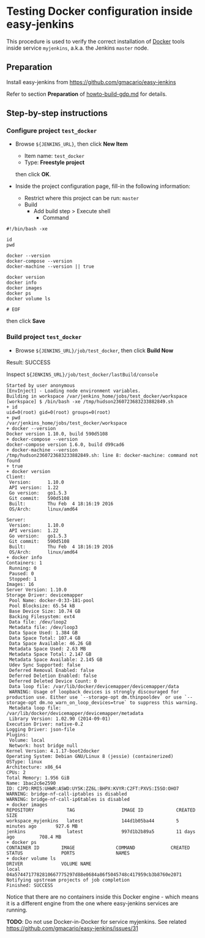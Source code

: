 # Testing Docker configuration inside easy-jenkins

This procedure is used to verify the correct installation of [Docker](https://www.docker.com/) tools inside service `myjenkins`, a.k.a. the Jenkins `master` node.

## Preparation

Install easy-jenkins from https://github.com/gmacario/easy-jenkins

Refer to section **Preparation** of [howto-build-gdp.md](https://github.com/gmacario/easy-jenkins/blob/master/docs/howto-build-gdp.md) for details.

## Step-by-step instructions

### Configure project `test_docker`

* Browse `${JENKINS_URL}`, then click **New Item**
  - Item name: `test_docker`
  - Type: **Freestyle project**

  then click **OK**.
  
* Inside the project configuration page, fill-in the following information:
  - Restrict where this project can be run: `master`
  - Build
    - Add build step > Execute shell
      - Command

```
#!/bin/bash -xe

id
pwd

docker --version
docker-compose --version
docker-machine --version || true

docker version
docker info
docker images
docker ps
docker volume ls

# EOF
```
  
  then click **Save**

### Build project `test_docker`

* Browse `${JENKINS_URL}/job/test_docker`, then click **Build Now**

Result: SUCCESS

Inspect `${JENKINS_URL}/job/test_docker/lastBuild/console`

```
Started by user anonymous
[EnvInject] - Loading node environment variables.
Building in workspace /var/jenkins_home/jobs/test_docker/workspace
[workspace] $ /bin/bash -xe /tmp/hudson2360723683233882849.sh
+ id
uid=0(root) gid=0(root) groups=0(root)
+ pwd
/var/jenkins_home/jobs/test_docker/workspace
+ docker --version
Docker version 1.10.0, build 590d5108
+ docker-compose --version
docker-compose version 1.6.0, build d99cad6
+ docker-machine --version
/tmp/hudson2360723683233882849.sh: line 8: docker-machine: command not found
+ true
+ docker version
Client:
 Version:      1.10.0
 API version:  1.22
 Go version:   go1.5.3
 Git commit:   590d5108
 Built:        Thu Feb  4 18:16:19 2016
 OS/Arch:      linux/amd64

Server:
 Version:      1.10.0
 API version:  1.22
 Go version:   go1.5.3
 Git commit:   590d5108
 Built:        Thu Feb  4 18:16:19 2016
 OS/Arch:      linux/amd64
+ docker info
Containers: 1
 Running: 0
 Paused: 0
 Stopped: 1
Images: 16
Server Version: 1.10.0
Storage Driver: devicemapper
 Pool Name: docker-0:33-181-pool
 Pool Blocksize: 65.54 kB
 Base Device Size: 10.74 GB
 Backing Filesystem: ext4
 Data file: /dev/loop2
 Metadata file: /dev/loop3
 Data Space Used: 1.384 GB
 Data Space Total: 107.4 GB
 Data Space Available: 46.26 GB
 Metadata Space Used: 2.63 MB
 Metadata Space Total: 2.147 GB
 Metadata Space Available: 2.145 GB
 Udev Sync Supported: false
 Deferred Removal Enabled: false
 Deferred Deletion Enabled: false
 Deferred Deleted Device Count: 0
 Data loop file: /var/lib/docker/devicemapper/devicemapper/data
 WARNING: Usage of loopback devices is strongly discouraged for production use. Either use `--storage-opt dm.thinpooldev` or use `--storage-opt dm.no_warn_on_loop_devices=true` to suppress this warning.
 Metadata loop file: /var/lib/docker/devicemapper/devicemapper/metadata
 Library Version: 1.02.90 (2014-09-01)
Execution Driver: native-0.2
Logging Driver: json-file
Plugins: 
 Volume: local
 Network: host bridge null
Kernel Version: 4.1.17-boot2docker
Operating System: Debian GNU/Linux 8 (jessie) (containerized)
OSType: linux
Architecture: x86_64
CPUs: 2
Total Memory: 1.956 GiB
Name: 1bac2c6e2590
ID: CJPD:RMI5:UHWR:ASWD:UY5K:ZZ6L:BHPX:KVYR:C2FT:PXVS:I5SO:OHO7
WARNING: bridge-nf-call-iptables is disabled
WARNING: bridge-nf-call-ip6tables is disabled
+ docker images
REPOSITORY            TAG                 IMAGE ID            CREATED             SIZE
workspace_myjenkins   latest              144d1b05ba44        5 minutes ago       927.6 MB
jenkins               latest              997d1b2b89a5        11 days ago         708.4 MB
+ docker ps
CONTAINER ID        IMAGE               COMMAND             CREATED             STATUS              PORTS               NAMES
+ docker volume ls
DRIVER              VOLUME NAME
local               04a5744717782810667775297d88e0684a86f5045748c417959cb3b8760e2071
Notifying upstream projects of job completion
Finished: SUCCESS
```

Notice that there are no containers inside this Docker engine - which means it is a different engine from the one where easy-jenkins services are running.

**TODO**: Do not use Docker-in-Docker for service myjenkins. See related https://github.com/gmacario/easy-jenkins/issues/31

<!-- EOF -->
